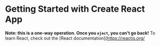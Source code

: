 # Getting Started with Create React App
**Note: this is a one-way operation. Once you `eject`, you can't go back!**
To learn React, check out the [React documentation](https://reactjs.org/